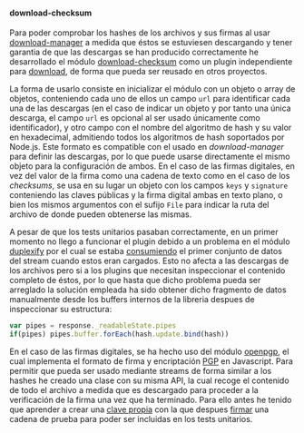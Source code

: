 #### download-checksum

Para poder comprobar los hashes de los archivos y sus firmas al usar
[download-manager](download-manager.html) a medida que éstos se estuviesen
descargando y tener garantia de que las descargas se han producido correctamente
he desarrollado el módulo
[download-checksum](https://github.com/piranna/download-checksum) como un plugin
independiente para [download](https://github.com/kevva/download), de forma que
pueda ser reusado en otros proyectos.

La forma de usarlo consiste en inicializar el módulo con un objeto o array de
objetos, conteniendo cada uno de ellos un campo `url` para identificar cada una
de las descargas (en el caso de indicar un objeto y por tanto una única descarga,
el campo `url` es opcional al ser usado únicamente como identificador), y otro
campo con el nombre del algoritmo de hash y su valor en hexadecimal, admitiendo
todos los algoritmos de hash soportados por Node.js. Este formato es compatible
con el usado en *download-manager* para definir las descargas, por lo que puede
usarse directamente el mismo objeto para la configuración de ambos. En el caso
de las firmas digitales, en vez del valor de la firma como una cadena de texto
como en el caso de los *checksums*, se usa en su lugar un objeto con los campos
`keys` y `signature` conteniendo las claves públicas y la firma digital ambas en
texto plano, o bien los mismos argumentos con el sufijo `File` para indicar la
ruta del archivo de donde pueden obtenerse las mismas.

A pesar de que los tests unitarios pasaban correctamente, en un primer momento
no llego a funcionar el plugin debido a un problema en el módulo
[duplexify](https://github.com/mafintosh/duplexify) por el cual se estaba
[consumiendo](https://github.com/kevva/download/issues/83) el primer conjunto de
datos del stream cuando estos eran cargados. Esto no afecta a las descargas de
los archivos pero si a los plugins que necesitan inspeccionar el contenido
completo de éstos, por lo que hasta que dicho problema pueda ser arreglado la
solución empleada ha sido obtener dicho fragmento de datos manualmente desde los
buffers internos de la libreria despues de inspeccionar su estructura:

```Javascript
var pipes = response._readableState.pipes
if(pipes) pipes.buffer.forEach(hash.update.bind(hash))
```

En el caso de las firmas digitales, se ha hecho uso del módulo
[openpgp](https://github.com/openpgpjs/openpgpjs), el cual implementa el formato
de firma y encriptación [PGP](http://tools.ietf.org/html/rfc4880) en Javascript.
Para permitir que pueda ser usado mediante streams de forma similar a los hashes
he creado una clase con su misma API, la cual recoge el contenido de todo el
archivo a medida que es descargado para proceder a la verificación de la firma
una vez que ha terminado. Para ello antes he tenido que aprender a crear una
[clave propia](https://www.gnupg.org/gph/en/manual/c14.html#AEN25) con la que
despues [firmar](https://www.gnupg.org/gph/en/manual/x135.html#AEN152) una
cadena de prueba para poder ser incluidas en los tests unitarios.
